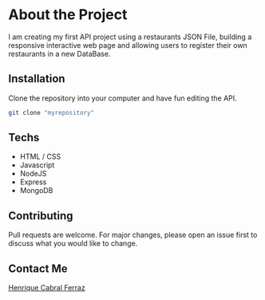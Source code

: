 # About the Project

I am creating my first API project using a restaurants JSON File, building a responsive interactive web page and allowing users to register their own restaurants in a new DataBase. 

## Installation

Clone the repository into your computer and have fun editing the API.

```bash
git clone "myrepository"
```
## Techs
- HTML / CSS
- Javascript
- NodeJS
- Express
- MongoDB

## Contributing

Pull requests are welcome. For major changes, please open an issue first to discuss what you would like to change.

## Contact Me
[Henrique Cabral Ferraz](https://www.linkedin.com/in/henrique-cabral-ferraz-8b2b68163/)
